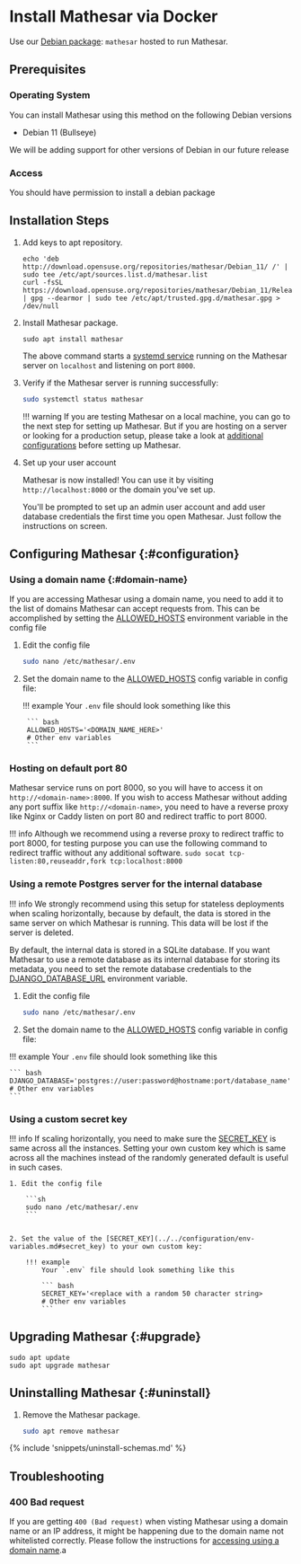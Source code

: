 # Install Mathesar via Docker

Use our [Debian package](https://hub.docker.com/r/mathesar/mathesar-prod/tags): `mathesar` hosted to run Mathesar.

## Prerequisites

### Operating System

<!-- TODO: clean up language  -->

You can install Mathesar using this method on the following Debian versions

- Debian 11 (Bullseye)

We will be adding support for other versions of Debian in our future release

### Access

You should have permission to install a debian package


## Installation Steps

<!-- TODO: remove mmukesh95, improve formatting of code block -->

1. Add keys to apt repository.

    ```
    echo 'deb http://download.opensuse.org/repositories/mathesar/Debian_11/ /' | sudo tee /etc/apt/sources.list.d/mathesar.list
    curl -fsSL https://download.opensuse.org/repositories/mathesar/Debian_11/Release.key | gpg --dearmor | sudo tee /etc/apt/trusted.gpg.d/mathesar.gpg > /dev/null
    ```

1. Install Mathesar package.

    ```
    sudo apt install mathesar
    ```

    The above command starts a [systemd service](https://systemd.io/) running on the Mathesar server on `localhost` and listening on port `8000`.


1. Verify if the Mathesar server is running successfully:

    ```bash
    sudo systemctl status mathesar
    ```

    <!-- TODO lift this out of a warning and into an actual step -->

    !!! warning
        If you are testing Mathesar on a local machine, you can go to the next step for setting up Mathesar. But if you are hosting on a server or looking for a production setup, please take a look at [additional configurations](#configuration) before setting up Mathesar.

1. Set up your user account

    Mathesar is now installed! You can use it by visiting `http://localhost:8000` or the domain you've set up.

    You'll be prompted to set up an admin user account and add user database credentials the first time you open Mathesar. Just follow the instructions on screen.


## Configuring Mathesar {:#configuration}

### Using a domain name {:#domain-name}

If you are accessing Mathesar using a domain name, you need to add it to the list of domains Mathesar can accept requests from. This can be accomplished by setting the [ALLOWED_HOSTS](../../configuration/env-variables.md#allowed_hosts) environment variable in the config file

1. Edit the config file

    ```sh
    sudo nano /etc/mathesar/.env
    ```


1. Set the domain name to the [ALLOWED_HOSTS](../../configuration/env-variables.md#allowed_hosts) config variable in config file:

    !!! example
        Your `.env` file should look something like this
        
        ``` bash
        ALLOWED_HOSTS='<DOMAIN_NAME_HERE>'
        # Other env variables
        ```


### Hosting on default port 80

Mathesar service runs on port 8000, so you will have to access it on `http://<domain-name>:8000`. If you wish to access Mathesar without adding any port suffix like `http://<domain-name>`, you need to have a reverse proxy like Nginx or Caddy listen on port 80 and redirect traffic to port 8000. 

!!! info
    Although we recommend using a reverse proxy to redirect traffic to port 8000, for testing purpose you can use the following command to redirect traffic without any additional software.
    ```
    sudo socat tcp-listen:80,reuseaddr,fork tcp:localhost:8000
    ```


### Using a remote Postgres server for the internal database

!!! info
    We strongly recommend using this setup for stateless deployments when scaling horizontally, because by default, the data is stored in the same server on which Mathesar is running. This data will be lost if the server is deleted.

By default, the internal data is stored in a SQLite database. If you want Mathesar to use a remote database as its internal database for storing its metadata, you need to set the remote database credentials to the [DJANGO_DATABASE_URL](../../configuration/env-variables.md#dj_db) environment variable.


1. Edit the config file

    ```sh
    sudo nano /etc/mathesar/.env
    ```


2. Set the domain name to the [ALLOWED_HOSTS](../../configuration/env-variables.md#allowed_hosts) config variable in config file:

!!! example
    Your `.env` file should look something like this
    
    ``` bash
    DJANGO_DATABASE='postgres://user:password@hostname:port/database_name'
    # Other env variables
    ```

### Using a custom secret key

!!! info
     If scaling horizontally, you need to make sure the [SECRET_KEY](../../configuration/env-variables.md#secret_key) is same across all the instances. Setting your own custom key which is same across all the machines instead of the randomly generated default is useful in such cases.

    1. Edit the config file

        ```sh
        sudo nano /etc/mathesar/.env
        ```


    2. Set the value of the [SECRET_KEY](../../configuration/env-variables.md#secret_key) to your own custom key:

        !!! example
            Your `.env` file should look something like this
            
            ``` bash
            SECRET_KEY='<replace with a random 50 character string>
            # Other env variables
            ```

## Upgrading Mathesar {:#upgrade}

```
sudo apt update
sudo apt upgrade mathesar
```

## Uninstalling Mathesar {:#uninstall}

1. Remove the Mathesar package.

    ```bash
    sudo apt remove mathesar
    ```


{% include 'snippets/uninstall-schemas.md' %}


## Troubleshooting

### 400 Bad request 

If you are getting `400 (Bad request)` when visting Mathesar using a domain name or an IP address, it might be happening due to the domain name not whitelisted correctly. Please follow the instructions for [accessing using a domain name](#configuration).a